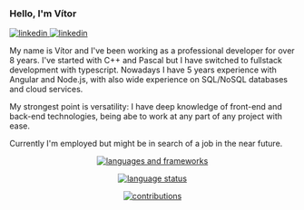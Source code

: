 ### Hello, I'm Vítor

<p>
  <a href="https://www.linkedin.com/in/vitorThedev/">
    <img src="https://img.shields.io/badge/LinkedIn-0077B5?style=for-the-badge&logo=linkedin&logoColor=white" alt="linkedin" />
  </a>
  <a href=mailto:“netd777@gmail.com”>
    <img src="https://img.shields.io/badge/Microsoft_Outlook-0078D4?style=for-the-badge&logo=microsoft-outlook&logoColor=white" alt="linkedin" />
  </a>
</p>

My name is Vítor and I've been working as a professional developer for over 8 years. I've started with C++ and Pascal
but I have switched to fullstack development with typescript. Nowadays I have 5 years experience with Angular
and Node.js, with also wide experience on SQL/NoSQL databases and cloud services.

My strongest point is versatility: I have deep knowledge of front-end and back-end technologies, being abe to work
at any part of any project with ease.

Currently I'm employed but might be in search of a job in the near future.

<p align="center">
  <a href="#">
    <img src="https://skillicons.dev/icons?i=js,ts,nodejs,html,css,angular,vue,tailwind,graphql,postgresql,mongodb,firebase,supabase" alt="languages and frameworks" />
  </a>
</p>

<p align="center">
  <a href="#">
    <img align="center" src="https://github-readme-stats.vercel.app/api/top-langs?username=vitorTheDev&show_icons=true&locale=en&layout=compact" alt="language status" />
  </a>
</p>

<p align="center">
  <a href="#">
    <img align="center" src="https://github-readme-streak-stats.herokuapp.com/?user=vitorTheDev&" alt="contributions" />
  </a>
</p>
